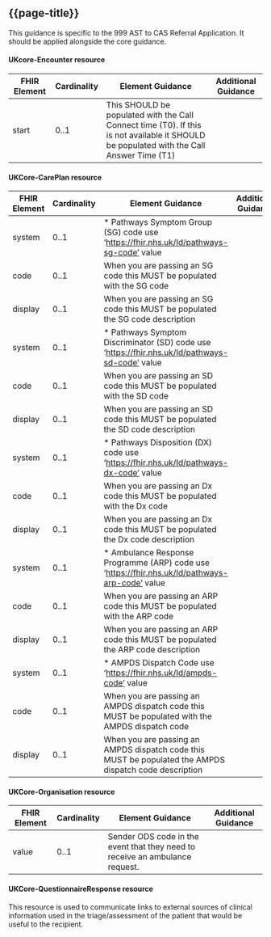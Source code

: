 ## {{page-title}}

This guidance is specific to the 999 AST to CAS Referral Application. It should be applied alongside the core guidance.

#### UKcore-Encounter resource

|     FHIR Element    |     Cardinality    |     Element Guidance                                                                                                                         |     Additional Guidance    |
|---------------------|--------------------|----------------------------------------------------------------------------------------------------------------------------------------------|----------------------------|
| start               | 0..1               | This SHOULD be populated with   the Call Connect time (T0). If this is not available it SHOULD be populated   with the Call Answer Time (T1) |                            |


#### UKCore-CarePlan resource


|     FHIR Element    |     Cardinality    |     Element Guidance                                                                                      |     Additional Guidance |
|---------------------|--------------------|-----------------------------------------------------------------------------------------------------------|-------------------------|
| system              | 0..1               | * Pathways Symptom Group (SG)   code use ‘https://fhir.nhs.uk/Id/pathways-sg-code’ value                  |                         |
| code                | 0..1               | When you are passing an SG code   this MUST be populated with the SG code                                 |                         |
| display             | 0..1               | When you are passing an SG code   this MUST be populated the SG code description                          |                         |
| system              | 0..1               | * Pathways Symptom Discriminator   (SD) code use ‘https://fhir.nhs.uk/Id/pathways-sd-code’ value          |                         |
| code                | 0..1               | When you are passing an SD code   this MUST be populated with the SD code                                 |                         |
| display             | 0..1               | When you are passing an SD code   this MUST be populated the SD code description                          |                         |
| system              | 0..1               | * Pathways Disposition (DX) code   use ‘https://fhir.nhs.uk/Id/pathways-dx-code’ value                    |                         |
| code                | 0..1               | When you are passing an Dx code this MUST be populated with   the Dx code                                 |                         |
| display             | 0..1               | When you are passing an Dx code   this MUST be populated the Dx code description                          |                         |
| system              | 0..1               | * Ambulance Response Programme   (ARP) code use ‘https://fhir.nhs.uk/Id/pathways-arp-code’ value          |                         |
| code                | 0..1               | When you are passing an ARP code   this MUST be populated with the ARP code                               |                         |
| display             | 0..1               | When you are passing an ARP code   this MUST be populated the ARP code description                        |                         |
| system              | 0..1               | * AMPDS Dispatch Code use   ‘https://fhir.nhs.uk/Id/ampds-code’ value                                     |                         |
| code                | 0..1               | When you are passing an AMPDS   dispatch code this MUST be populated with the AMPDS dispatch code         |                         |
| display             | 0..1               |  When you are passing an AMPDS dispatch code   this MUST be populated the AMPDS dispatch code description |                         |


#### UKCore-Organisation resource

|     FHIR Element    |     Cardinality    |     Element Guidance                                                           |     Additional Guidance    |
|---------------------|--------------------|--------------------------------------------------------------------------------|----------------------------|
| value               | 0..1               | Sender ODS code in the event   that they need to receive an ambulance request. |                            |



#### UKCore-QuestionnaireResponse resource

This resource is used to communicate links to external sources of clinical information used in the triage/assessment of the patient that would be useful to the recipient.